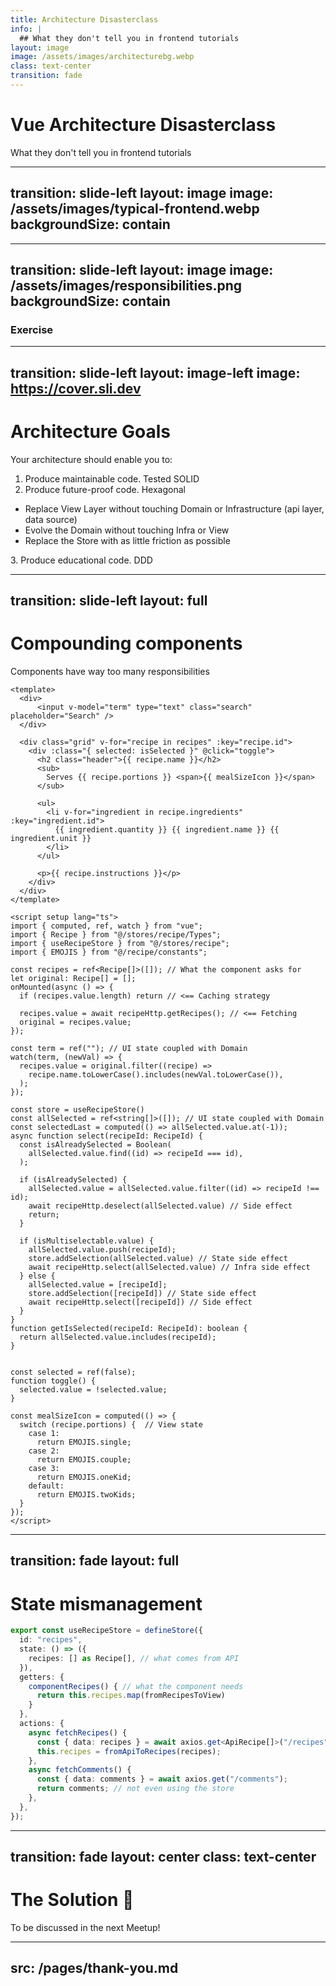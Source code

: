 ```yaml
---
title: Architecture Disasterclass
info: |
  ## What they don't tell you in frontend tutorials
layout: image
image: /assets/images/architecturebg.webp
class: text-center
transition: fade
---
```


<h1> <span v-mark="{ at: 1, color: 'red', type: 'strike-through', strokeWidth: 5 }">Vue</span> Architecture Disasterclass </h1>
What they don't tell you in frontend tutorials

<!--
In the previous presentation we talked about the importance of placing the Domain at the center when writing code.

Now I want to show you why the way we usually learn to write frontend code doesn't naturally leads you to this way of doing things.

[click] Even though I'll be talking about Vue and its ecosystem, these teachings apply to any frontend framework.
-->


---
transition: slide-left
layout: image
image: /assets/images/typical-frontend.webp
backgroundSize: contain
---


<!--
This is how a typical architecture design looks like.
Note there's a View layer, an API or Infrastructure layer, and everything in between.
-->


---
transition: slide-left
layout: image
image: /assets/images/responsibilities.png
backgroundSize: contain
---

### Exercise

<!--
(After coming back)
Really heard to implement single responsibility here.
That also makes the code hard to unit test because you can't easily pull your domain logic out of the component or the store.

Your business logic becomes tightly coupled with the store. As a matter of fact, in most apps "business logic" usually is means updating the state in some store.

Your components have way too many responsibilities.
The decision of whether a piece of logic lives in the component, a composable or in the store is made for the convenience of the developer working at that point in time that precise ticket. As a future reader, there's nothing to learn from seeing that code in the app.
-->


---
transition: slide-left
layout: image-left
image: https://cover.sli.dev
---

# Architecture Goals
Your architecture should enable you to:

1. Produce maintainable code. <span v-click class="ml-4 text-red-600">Tested SOLID</span>
2. Produce future-proof code. <span v-click class="ml-4 text-red-600">Hexagonal</span>
<ul>
  <li> Replace View Layer without touching Domain or Infrastructure (api layer, data source) </li>
  <li> Evolve the Domain without touching Infra or View </li>
  <li> Replace the Store with as little friction as possible </li>
</ul>
3. Produce educational code. <span v-click class="ml-4 text-red-600">DDD</span>


<!--
Architecture goals will likely vary accross projects. Here are a couple that could apply to most.

1. Adding new features or refactors should not introduce regressions.
2. Your code provides value no matter how far ahead you look into the future. You should be able to grab your business logic out of your Vue application, and use it in a React application, or outside of the browser in a CLI tool, or with a voice interface, whatever. Removes vendor lock-in. 
3. This is the hardest part. New developers should be able to learn about the Domain, (or more accurately, the reality that your Domain is modeling) from reading your code. Likewise, Domain experts without coding expertise should be able to understand your code, because they already understand that reality.

(Go back to the exercise)
-->


---
transition: slide-left
layout: full
---

# Compounding components
Components have way too many responsibilities

```vue {*|30,33-36|39-44|49-69|80-91}{lines:true, maxHeight:'555px'}
<template>
  <div>
      <input v-model="term" type="text" class="search" placeholder="Search" />
  </div>

  <div class="grid" v-for="recipe in recipes" :key="recipe.id">
    <div :class="{ selected: isSelected }" @click="toggle">
      <h2 class="header">{{ recipe.name }}</h2>
      <sub>
        Serves {{ recipe.portions }} <span>{{ mealSizeIcon }}</span>
      </sub>

      <ul>
        <li v-for="ingredient in recipe.ingredients" :key="ingredient.id">
          {{ ingredient.quantity }} {{ ingredient.name }} {{ ingredient.unit }}
        </li>
      </ul>

      <p>{{ recipe.instructions }}</p>
    </div>
  </div>
</template>

<script setup lang="ts">
import { computed, ref, watch } from "vue";
import { Recipe } from "@/stores/recipe/Types";
import { useRecipeStore } from "@/stores/recipe";
import { EMOJIS } from "@/recipe/constants";

const recipes = ref<Recipe[]>([]); // What the component asks for
let original: Recipe[] = [];
onMounted(async () => {
  if (recipes.value.length) return // <== Caching strategy

  recipes.value = await recipeHttp.getRecipes(); // <== Fetching
  original = recipes.value;
});

const term = ref(""); // UI state coupled with Domain
watch(term, (newVal) => {
  recipes.value = original.filter((recipe) =>
    recipe.name.toLowerCase().includes(newVal.toLowerCase()),
  );
});

const store = useRecipeStore()
const allSelected = ref<string[]>([]); // UI state coupled with Domain
const selectedLast = computed(() => allSelected.value.at(-1));
async function select(recipeId: RecipeId) {
  const isAlreadySelected = Boolean(
    allSelected.value.find((id) => recipeId === id),
  );

  if (isAlreadySelected) {
    allSelected.value = allSelected.value.filter((id) => recipeId !== id);
    await recipeHttp.deselect(allSelected.value) // Side effect
    return;
  }

  if (isMultiselectable.value) {
    allSelected.value.push(recipeId);
    store.addSelection(allSelected.value) // State side effect
    await recipeHttp.select(allSelected.value) // Infra side effect
  } else {
    allSelected.value = [recipeId];
    store.addSelection([recipeId]) // State side effect
    await recipeHttp.select([recipeId]) // Side effect
  }
}
function getIsSelected(recipeId: RecipeId): boolean {
  return allSelected.value.includes(recipeId);
}


const selected = ref(false);
function toggle() {
  selected.value = !selected.value;
}

const mealSizeIcon = computed(() => {
  switch (recipe.portions) {  // View state
    case 1:
      return EMOJIS.single;
    case 2:
      return EMOJIS.couple;
    case 3:
      return EMOJIS.oneKid;
    default:
      return EMOJIS.twoKids;
  }
});
</script>
```

<!--
You have probably seen components like this. This one shows a list of recipes. 
You have: 
1. Some properties that are being shown exactly as they come from the API
2. Some properties that are calculated in the component for this specific display
3. Some user interactions that produce side effects

[click] Here the component is deciding its caching strategy and making the request for what it needs. This shouldn't be here. We want our components to request what they need, and they shouldn't be concerned on whether the data comes from cache, store, api, sockets, LocalStorage, or wherever else. Lets remove this responsibility from here.

[click] Here we have some UI state which is binding a user interaction with the Domain. Again, this shouldn't happen. Ideally there should be a function that handles the user interaction and provides you with the result of that interaction. Here for example, your search functionality shouldn't care at all on whether is searching recipes, cars, meetups, whatever. Doing this with composables is now much easier.

[click] Here we have a user interaction that has side effects. Those side effects can be in the store, or in the infra. Again, the user interaction should be separate its side effects. Ideally your component should access a use case function (in this case, select or deselect recipe), and your component doesn't need to care whatever happens inside that function.

[click] Here we compute new properties required for the current View. This shouldn't be here either. Ideally the data your component receives should already contain everything it needs to be displayed properly.

In short, the only responsibilities your components should have are:
1. Display data it receives without needing to adapt it.
2. Handle user interactions (events) without needing to manage the consequences of those user interactions.

Data that your component receives that it doesn't need to adapt in any way are called **ViewObjects**. 
Functions that your components can call that handle the consequences of user interactions are calld **UseCases**. 
-->


---
transition: fade
layout: full
---

# State mismanagement

```ts {*}{lines:true, maxHeight:'555px'}
export const useRecipeStore = defineStore({
  id: "recipes",
  state: () => ({
    recipes: [] as Recipe[], // what comes from API
  }),
  getters: {
    componentRecipes() { // what the component needs
      return this.recipes.map(fromRecipesToView)
    }
  },
  actions: {
    async fetchRecipes() {
      const { data: recipes } = await axios.get<ApiRecipe[]>("/recipes");
      this.recipes = fromApiToRecipes(recipes);
    },
    async fetchComments() {
      const { data: comments } = await axios.get("/comments");
      return comments; // not even using the store
    },
  },
});
```

<!--
Here the state management library interacts with the API to fetch the data, and also adapts that data to whatever the application needs, and saves the result in the store.
The issue here is that the state management library is taking in more responsibility than it has to. The state management library should ideally only be used for state management. It shouldn’t be the store’s responsibility to run unrelated side-effects, format the data for components, make API calls, etc.

You have probably seen actions being used as containers for API calls, bypassing the store altogether. I sure have.

I have also seen cases where multiple components call actions on created or mounted without anyone ever checking to see if this data is already available in the store. If you open the network tab in these apps and use it, you'll find the same API calls with the same parameters being made over and over again.

All of these problems have, in my experience, a single root cause: a lack of defined responsibilities in the code.

Just like with people, when a piece of code has too many responsibilities at the same time, it’s bound to handle some of them poorly.
-->


---
transition: fade
layout: center
class: text-center
---

# The Solution 🥁 

<p v-click> To be discussed in the next Meetup! </p>


---
src: /pages/thank-you.md
---
